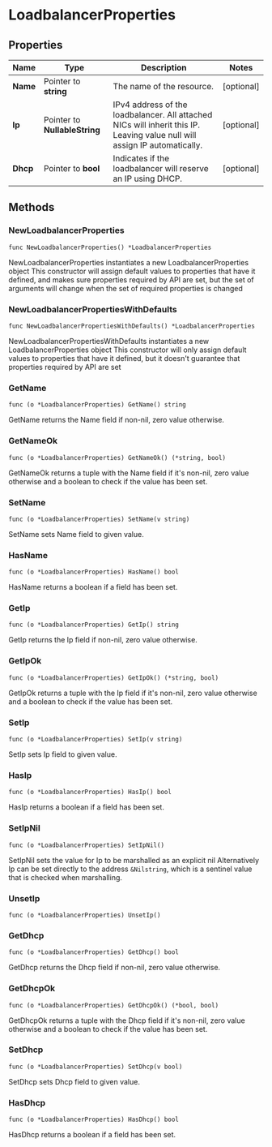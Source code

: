 # LoadbalancerProperties

## Properties

|Name | Type | Description | Notes|
|------------ | ------------- | ------------- | -------------|
|**Name** | Pointer to **string** | The name of the  resource. | [optional] |
|**Ip** | Pointer to **NullableString** | IPv4 address of the loadbalancer. All attached NICs will inherit this IP. Leaving value null will assign IP automatically. | [optional] |
|**Dhcp** | Pointer to **bool** | Indicates if the loadbalancer will reserve an IP using DHCP. | [optional] |

## Methods

### NewLoadbalancerProperties

`func NewLoadbalancerProperties() *LoadbalancerProperties`

NewLoadbalancerProperties instantiates a new LoadbalancerProperties object
This constructor will assign default values to properties that have it defined,
and makes sure properties required by API are set, but the set of arguments
will change when the set of required properties is changed

### NewLoadbalancerPropertiesWithDefaults

`func NewLoadbalancerPropertiesWithDefaults() *LoadbalancerProperties`

NewLoadbalancerPropertiesWithDefaults instantiates a new LoadbalancerProperties object
This constructor will only assign default values to properties that have it defined,
but it doesn't guarantee that properties required by API are set

### GetName

`func (o *LoadbalancerProperties) GetName() string`

GetName returns the Name field if non-nil, zero value otherwise.

### GetNameOk

`func (o *LoadbalancerProperties) GetNameOk() (*string, bool)`

GetNameOk returns a tuple with the Name field if it's non-nil, zero value otherwise
and a boolean to check if the value has been set.

### SetName

`func (o *LoadbalancerProperties) SetName(v string)`

SetName sets Name field to given value.

### HasName

`func (o *LoadbalancerProperties) HasName() bool`

HasName returns a boolean if a field has been set.

### GetIp

`func (o *LoadbalancerProperties) GetIp() string`

GetIp returns the Ip field if non-nil, zero value otherwise.

### GetIpOk

`func (o *LoadbalancerProperties) GetIpOk() (*string, bool)`

GetIpOk returns a tuple with the Ip field if it's non-nil, zero value otherwise
and a boolean to check if the value has been set.

### SetIp

`func (o *LoadbalancerProperties) SetIp(v string)`

SetIp sets Ip field to given value.

### HasIp

`func (o *LoadbalancerProperties) HasIp() bool`

HasIp returns a boolean if a field has been set.

### SetIpNil

`func (o *LoadbalancerProperties) SetIpNil()`

 SetIpNil sets the value for Ip to be marshalled as an explicit nil
 Alternatively Ip can be set directly to the address `&Nilstring`, which is a sentinel value that is checked when marshalling.

### UnsetIp
`func (o *LoadbalancerProperties) UnsetIp()`

### GetDhcp

`func (o *LoadbalancerProperties) GetDhcp() bool`

GetDhcp returns the Dhcp field if non-nil, zero value otherwise.

### GetDhcpOk

`func (o *LoadbalancerProperties) GetDhcpOk() (*bool, bool)`

GetDhcpOk returns a tuple with the Dhcp field if it's non-nil, zero value otherwise
and a boolean to check if the value has been set.

### SetDhcp

`func (o *LoadbalancerProperties) SetDhcp(v bool)`

SetDhcp sets Dhcp field to given value.

### HasDhcp

`func (o *LoadbalancerProperties) HasDhcp() bool`

HasDhcp returns a boolean if a field has been set.



